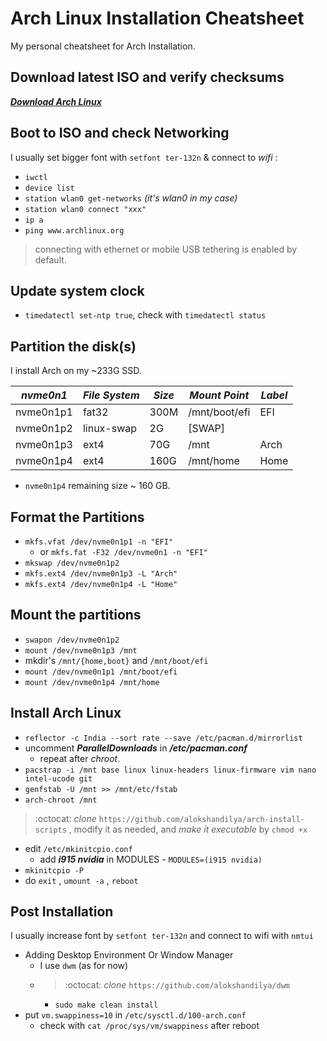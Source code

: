 # Arch Linux Installation Cheatsheet

My personal cheatsheet for Arch Installation.

## Download latest ISO and verify checksums

[***Download Arch Linux***](https://archlinux.org/download)

## Boot to ISO and check Networking

I usually set bigger font with `setfont ter-132n` & connect to *wifi* :

* `iwctl`
* `device list`
* `station wlan0 get-networks` *(it's wlan0 in my case)*
* `station wlan0 connect "xxx"`
* `ip a`
* `ping www.archlinux.org`

>connecting with ethernet or mobile USB tethering is enabled by default.

## Update system clock

* `timedatectl set-ntp true`, check with `timedatectl status`

## Partition the disk(s)

I install Arch on my ~233G SSD.

| *nvme0n1* | *File System* | *Size* | *Mount Point* | *Label* |
|-----------|---------------|--------|---------------|---------|
| nvme0n1p1 | fat32         | 300M   |/mnt/boot/efi  | EFI     |
| nvme0n1p2 | linux-swap    | 2G     |[SWAP]         |         |
| nvme0n1p3 | ext4          | 70G    |/mnt           | Arch    |
| nvme0n1p4 | ext4          |160G    |/mnt/home      | Home    |

* `nvme0n1p4` remaining size ~ 160 GB.

## Format the Partitions

* `mkfs.vfat /dev/nvme0n1p1 -n "EFI"`
  * or `mkfs.fat -F32 /dev/nvme0n1 -n "EFI"`
* `mkswap /dev/nvme0n1p2`
* `mkfs.ext4 /dev/nvme0n1p3 -L "Arch"`
* `mkfs.ext4 /dev/nvme0n1p4 -L "Home"`

## Mount the partitions

* `swapon /dev/nvme0n1p2`
* `mount /dev/nvme0n1p3 /mnt`
* mkdir's `/mnt/{home,boot}` and `/mnt/boot/efi`
* `mount /dev/nvme0n1p1 /mnt/boot/efi`
* `mount /dev/nvme0n1p4 /mnt/home`

## Install Arch Linux

* `reflector -c India --sort rate --save /etc/pacman.d/mirrorlist`
* uncomment ***ParallelDownloads*** in ***/etc/pacman.conf***
  * repeat after *chroot*.
* `pacstrap -i /mnt base linux linux-headers linux-firmware vim nano intel-ucode
  git`
* `genfstab -U /mnt >> /mnt/etc/fstab`
* `arch-chroot /mnt`

> :octocat: *clone* `https://github.com/alokshandilya/arch-install-scripts` ,
> modify it as needed, and *make it executable* by `chmod +x`

* edit `/etc/mkinitcpio.conf`
  * add ***i915 nvidia*** in MODULES - `MODULES=(i915 nvidia)`
* `mkinitcpio -P`
* do `exit` , `umount -a` , `reboot`

## Post Installation

I usually increase font by `setfont ter-132n` and connect to wifi with `nmtui`

* Adding Desktop Environment Or Window Manager
  * I use `dwm` (as for now)
  * > :octocat: *clone* `https://github.com/alokshandilya/dwm`
    * `sudo make clean install`
* put `vm.swappiness=10` in `/etc/sysctl.d/100-arch.conf`
  * check with `cat /proc/sys/vm/swappiness` after reboot
